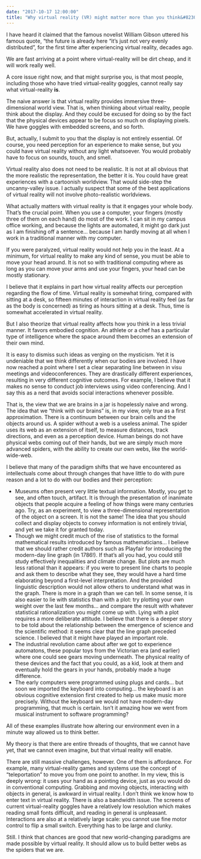 ```yaml
---
date: "2017-10-17 12:00:00"
title: "Why virtual reality (VR) might matter more than you think&#8230;."
---
```




I have heard it claimed that the famous novelist William Gibson uttered his famous quote, &ldquo;the future is already here &ldquo;it&rsquo;s just not very evenly distributed&rdquo;, for the first time after experiencing virtual reality, decades ago.

We are fast arriving at a point where virtual-reality will be dirt cheap, and it will work really well.

A core issue right now, and that might surprise you, is that most people, including those who have tried virtual-reality goggles, cannot really say what virtual-reality __is__.

The naive answer is that virtual reality provides immersive three-dimensional world view. That is, when thinking about virtual reality, people think about the display. And they could be excused for doing so by the fact that the physical devices appear to be focus so much on displaying pixels. We have goggles with embedded screens, and so forth.

But, actually, I submit to you that the display is not entirely essential. Of course, you need perception for an experience to make sense, but you could have virtual reality without any light whatsoever. You would probably have to focus on sounds, touch, and smell.

Virtual reality also does not need to be realistic. It is not at all obvious that the more realistic the representation, the better it is. You could have great experiences with a cartoonish worldview. That would side-step the uncanny-valley issue. I actually suspect that some of the best applications of virtual reality will not involve photo-realistic worldviews.

What actually matters with virtual reality is that it engages your whole body. That&rsquo;s the crucial point. When you use a computer, your fingers (mostly three of them on each hand) do most of the work. I can sit in my campus office working, and because the lights are automated, it might go dark just as I am finishing off a sentence&hellip; because I am hardly moving at all when I work in a traditional manner with my computer.

If you were paralyzed, virtual reality would not help you in the least. At a minimum, for virtual reality to make any kind of sense, you must be able to move your head around. It is not so with traditional computing where as long as you can move your arms and use your fingers, your head can be mostly stationary.

I believe that it explains in part how virtual reality affects our perception regarding the flow of time. Virtual reality is somewhat tiring, compared with sitting at a desk, so fifteen minutes of interaction in virtual reality feel (as far as the body is concerned) as tiring as hours sitting at a desk. Thus, time is somewhat accelerated in virtual reality.

But I also theorize that virtual reality affects how you think in a less trivial manner. It favors embodied cognition. An athlete or a chef has a particular type of intelligence where the space around them becomes an extension of their own mind.

It is easy to dismiss such ideas as verging on the mysticism. Yet it is undeniable that we think differently when our bodies are involved. I have now reached a point where I set a clear separating line between in visu meetings and videoconferences. They are drastically different experiences, resulting in very different cognitive outcomes. For example, I believe that it makes no sense to conduct job interviews using video conferencing. And I say this as a nerd that avoids social interactions whenever possible.

That is, the view that we are brains in a jar is hopelessly naive and wrong. The idea that we &ldquo;think with our brains&rdquo; is, in my view, only true as a first approximation. There is a continuum between our brain cells and the objects around us. A spider without a web is a useless animal. The spider uses its web as an extension of itself, to measure distances, track directions, and even as a perception device. Human beings do not have physical webs coming out of their hands, but we are simply much more advanced spiders, with the ability to create our own webs, like the world-wide-web.

I believe that many of the paradigm shifts that we have encountered as intellectuals come about through changes that have little to do with pure reason and a lot to do with our bodies and their perception:

- Museums often present very little textual information. Mostly, you get to see, and often touch, artifact. It is through the presentation of inanimate objects that people acquire a feeling of how things were many centuries ago. Try, as an experiment, to view a three-dimensional representation of the object on a screen. It is not the same! The idea that you should collect and display objects to convey information is not entirely trivial, and yet we take it for granted today.
- Though we might credit much of the rise of statistics to the formal mathematical results introduced by famous mathematicians&hellip; I believe that we should rather credit authors such as Playfair for introducing the modern-day line graph (in 1786!). If that&rsquo;s all you had, you could still study effectively inequalities and climate change. But plots are much less rational than it appears: if you were to present line charts to people and ask them to describe what they see, they would have a hard time elaborating beyond a first-level interpretation. And the provided linguistic description would not allow others to understand what was in the graph. There is more in a graph than we can tell. In some sense, it is also easier to lie with statistics than with a plot: try plotting your own weight over the last few months&hellip; and compare the result with whatever statistical rationalization you might come up with. Lying with a plot requires a more deliberate attitude. I believe that there is a deeper story to be told about the relationship between the emergence of science and the scientific method: it seems clear that the line graph preceded science. I believed that it might have played an important role.
- The industrial revolution came about after we got to experience automatons, these popular toys from the Victorian era (and earlier) where one could see gears moving underneath. The physical reality of these devices and the fact that you could, as a kid, look at them and eventually hold the gears in your hands, probably made a huge difference.
- The early computers were programmed using plugs and cards&hellip; but soon we imported the keyboard into computing&hellip; the keyboard is an obvious cognitive extension first created to help us make music more precisely. Without the keyboard we would not have modern-day programming, that much is certain. Isn&rsquo;t it amazing how we went from musical instrument to software programming?


All of these examples illustrate how altering our environment even in a minute way allowed us to think better.

My theory is that there are entire threads of thoughts, that we cannot have yet, that we cannot even imagine, but that virtual reality will enable.

There are still massive challenges, however. One of them is affordance. For example, many virtual-reality games and systems use the concept of &ldquo;teleportation&rdquo; to move you from one point to another. In my view, this is deeply wrong: it uses your hand as a pointing device, just as you would do in conventional computing. Grabbing and moving objects, interacting with objects in general, is awkward in virtual reality. I don&rsquo;t think we know how to enter text in virtual reality. There is also a bandwidth issue. The screens of current virtual-reality goggles have a relatively low resolution which makes reading small fonts difficult, and reading in general is unpleasant. Interactions are also at a relatively large scale: you cannot use fine motor control to flip a small switch. Everything has to be large and clunky.

Still. I think that chances are good that new world-changing paradigms are made possible by virtual reality. It should allow us to build better webs as the spiders that we are.

